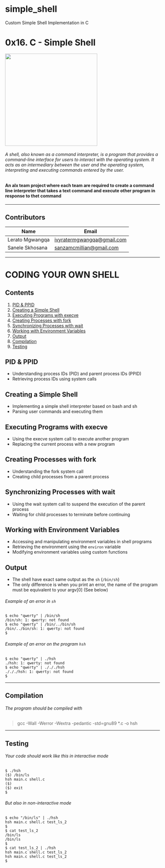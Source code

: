 # simple_shell
Custom Simple Shell Implementation in C

# 0x16. C - Simple Shell

<img src="https://s3.amazonaws.com/intranet-projects-files/holbertonschool-low_level_programming/235/shell.jpeg" width="300px" height="300px" align="center">

###### A shell, also known as a command interpreter, is a program that provides a command-line interface for users to interact with the operating system. It acts as an intermediary between the user and the operating system, interpreting and executing commands entered by the user.

#### An alx team project where each team are required to create a command line interpreter that takes a text command and execute other program in response to thet command

<hr>

## Contributors

|Name|Email|
| --- | --- |
| Lerato Mgwangqa | <ivyratermgwangqa@gmail.com> |
| Sanele Skhosana | <sanzamcmillian@gmail.com> |

<hr>

# CODING YOUR OWN SHELL
## Contents

1. [PID & PPID](#pid--ppid)
2. [Creating a Simple Shell](#creating-a-simple-shell)
3. [Executing Programs with execve](#executing-programs-with-execve)
4. [Creating Processes with fork](#creating-processes-with-fork)
5. [Synchronizing Processes with wait](#synchronizing-processes-with-wait)
6. [Working with Environment Variables](#working-with-environment-variables)
7. [Output](#output)
8. [Compilation](#compilation)
9. [Testing](#testing)

## PID & PPID

- Understanding process IDs (PID) and parent process IDs (PPID)
- Retrieving process IDs using system calls

## Creating a Simple Shell

- Implementing a simple shell interpreter based on bash and sh
- Parsing user commands and executing them

## Executing Programs with execve

- Using the execve system call to execute another program
- Replacing the current process with a new program

## Creating Processes with fork

- Understanding the fork system call
- Creating child processes from a parent process

## Synchronizing Processes with wait

- Using the wait system call to suspend the execution of the parent process
- Waiting for child processes to terminate before continuing

## Working with Environment Variables

- Accessing and manipulating environment variables in shell programs
- Retrieving the environment using the `environ` variable
- Modifying environment variables using custom functions

## Output

* The shell have exact same output as the `sh` (`/bin/sh`)
* The only difference is when you print an error, the name of the program must be equivalent to your argv[0] (See below)

###### Example of an error in `sh`

```shell
$ echo "qwerty" | /bin/sh
/bin/sh: 1: qwerty: not found
$ echo "qwerty" | /bin/../bin/sh
/bin/../bin/sh: 1: qwerty: not found
$
```

###### Example of an error on the program `hsh`

```shell
$ echo "qwerty" | ./hsh
./hsh: 1: qwerty: not found
$ echo "qwerty" | ./././hsh
./././hsh: 1: qwerty: not found
$
```

<hr>

## Compilation

###### The program should be compiled with
>
> gcc -Wall -Werror -Wextra -pedantic -std=gnu89 *.c -o hsh

<hr>

## Testing

###### Your code should work like this in interactive mode

```shell
$ ./hsh
($) /bin/ls
hsh main.c shell.c
($)
($) exit
$
```

###### But also in non-interactive mode

```shell
$ echo "/bin/ls" | ./hsh
hsh main.c shell.c test_ls_2
$
$ cat test_ls_2
/bin/ls
/bin/ls
$
$ cat test_ls_2 | ./hsh
hsh main.c shell.c test_ls_2
hsh main.c shell.c test_ls_2
$
```

